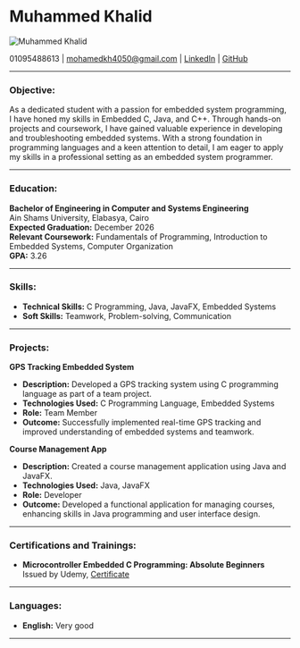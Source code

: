 # Muhammed Khalid
![Muhammed Khalid](https://drive.google.com/file/d/112INN1uqciIXeQHZw9kCekzFZQIOy31E/view)

01095488613 | mohamedkh4050@gmail.com | [LinkedIn](https://www.linkedin.com/in/mohamed-khaled-1b837523b/) | [GitHub](https://github.com/muhammedkh45)

---

### Objective:

As a dedicated student with a passion for embedded system programming, I have honed my skills in Embedded C, Java, and C++. Through hands-on projects and coursework, I have gained valuable experience in developing and troubleshooting embedded systems. With a strong foundation in programming languages and a keen attention to detail, I am eager to apply my skills in a professional setting as an embedded system programmer.

---

### Education:

**Bachelor of Engineering in Computer and Systems Engineering**  
Ain Shams University, Elabasya, Cairo  
**Expected Graduation:** December 2026  
**Relevant Coursework:** Fundamentals of Programming, Introduction to Embedded Systems, Computer Organization  
**GPA:** 3.26

---

### Skills:

- **Technical Skills:** C Programming, Java, JavaFX, Embedded Systems  
- **Soft Skills:** Teamwork, Problem-solving, Communication

---

### Projects:

**GPS Tracking Embedded System**

- **Description:** Developed a GPS tracking system using C programming language as part of a team project.
- **Technologies Used:** C Programming Language, Embedded Systems
- **Role:** Team Member
- **Outcome:** Successfully implemented real-time GPS tracking and improved understanding of embedded systems and teamwork.

**Course Management App**

- **Description:** Created a course management application using Java and JavaFX.
- **Technologies Used:** Java, JavaFX
- **Role:** Developer
- **Outcome:** Developed a functional application for managing courses, enhancing skills in Java programming and user interface design.

---

### Certifications and Trainings:

- **Microcontroller Embedded C Programming: Absolute Beginners**  
  Issued by Udemy, [Certificate](https://www.udemy.com/certificate/UC-a8271c13-ff61-4a8a-9d09-d109cbd8c379/)

---

### Languages:

- **English:** Very good

---
